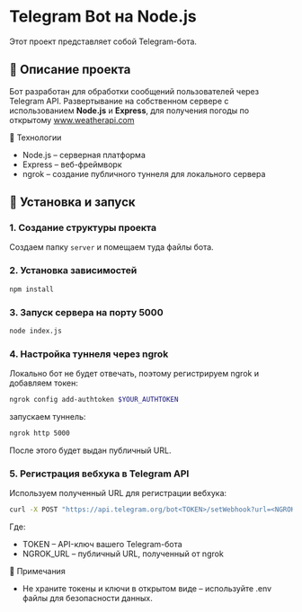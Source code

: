 # Telegram Bot на Node.js

Этот проект представляет собой Telegram-бота.

## 📌 Описание проекта

Бот разработан для обработки сообщений пользователей через Telegram API.
Развертывание на собственном сервере с использованием **Node.js** и **Express**, для получения погоды по открытому www.weatherapi.com

🎯 Технологии
- Node.js – серверная платформа
- Express – веб-фреймворк
- ngrok – создание публичного туннеля для локального сервера

## 🚀 Установка и запуск

### 1. Создание структуры проекта
Создаем папку `server` и помещаем туда файлы бота.

### 2. Установка зависимостей
```bash
npm install
```

### 3. Запуск сервера на порту 5000
```bash
node index.js
```

### 4. Настройка туннеля через ngrok
Локально бот не будет отвечать, поэтому регистрируем ngrok и добавляем токен:

```bash
ngrok config add-authtoken $YOUR_AUTHTOKEN
```
запускаем туннель:

```bash
ngrok http 5000
```
После этого будет выдан публичный URL.

### 5. Регистрация вебхука в Telegram API
Используем полученный URL для регистрации вебхука:

```bash
curl -X POST "https://api.telegram.org/bot<TOKEN>/setWebhook?url=<NGROK_URL>/webhook"
```

Где:

- TOKEN – API-ключ вашего Telegram-бота
- NGROK_URL – публичный URL, полученный от ngrok

📄 Примечания
- Не храните токены и ключи в открытом виде – используйте .env файлы для безопасности данных.


